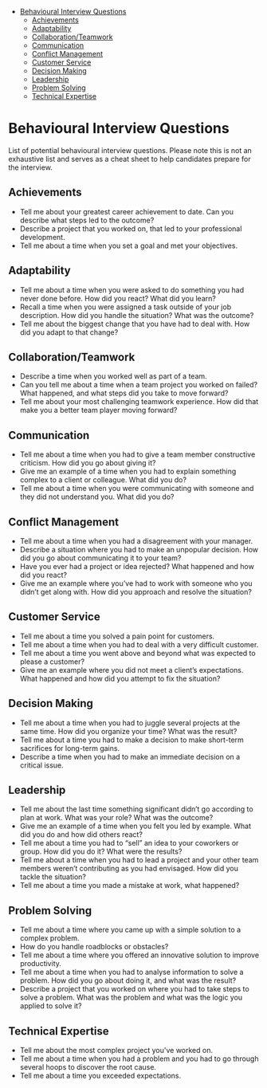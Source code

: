 - [Behavioural Interview Questions](#behavioural-interview-questions)
  - [Achievements](#achievements)
  - [Adaptability](#adaptability)
  - [Collaboration/Teamwork](#collaborationteamwork)
  - [Communication](#communication)
  - [Conflict Management](#conflict-management)
  - [Customer Service](#customer-service)
  - [Decision Making](#decision-making)
  - [Leadership](#leadership)
  - [Problem Solving](#problem-solving)
  - [Technical Expertise](#technical-expertise)

# Behavioural Interview Questions

List of potential behavioural interview questions. Please note this is not an exhaustive list and serves as a cheat sheet to help candidates prepare for the interview. 


## Achievements
- Tell me about your greatest career achievement to date. Can you describe what steps led to the outcome?
- Describe a project that you worked on, that led to your professional development.
- Tell me about a time when you set a goal and met your objectives.


## Adaptability
- Tell me about a time when you were asked to do something you had never done before. How did you react? What did you learn?
- Recall a time when you were assigned a task outside of your job description. How did you handle the situation? What was the outcome? 
- Tell me about the biggest change that you have had to deal with. How did you adapt to that change? 


## Collaboration/Teamwork
- Describe a time when you worked well as part of a team.
- Can you tell me about a time when a team project you worked on failed? What happened, and what steps did you take to move forward?
- Tell me about your most challenging teamwork experience. How did that make you a better team player moving forward?



## Communication
- Tell me about a time when you had to give a team member constructive criticism. How did you go about giving it?
- Give me an example of a time when you had to explain something complex to a client or colleague. What did you do?
- Tell me about a time when you were communicating with someone and they did not understand you. What did you do? 


## Conflict Management
- Tell me about a time when you had a disagreement with your manager.
- Describe a situation where you had to make an unpopular decision. How did you go about communicating it to your team?
- Have you ever had a project or idea rejected? What happened and how did you react?
- Give me an example where you’ve had to work with someone who you didn’t get along with. How did you approach and resolve the situation?


## Customer Service
- Tell me about a time you solved a pain point for customers.
- Tell me about a time when you had to deal with a very difficult customer.
- Tell me about a time you went above and beyond what was expected to please a customer?
- Give me an example where you did not meet a client’s expectations. What happened and how did you attempt to fix the situation?


## Decision Making
- Tell me about a time when you had to juggle several projects at the same time. How did you organize your time? What was the result?
- Tell me about a time you had to make a decision to make short-term sacrifices for long-term gains.
- Describe a time when you had to make an immediate decision on a critical issue.


## Leadership
- Tell me about the last time something significant didn’t go according to plan at work. What was your role? What was the outcome?
- Give me an example of a time when you felt you led by example. What did you do and how did others react? 
- Tell me about a time you had to “sell” an idea to your coworkers or group. How did you do it? What were the results?
- Tell me about a time when you had to lead a project and your other team members weren’t contributing as you had envisaged. How did you tackle the situation?
- Tell me about a time you made a mistake at work, what happened?


## Problem Solving
- Tell me about a time where you came up with a simple solution to a complex problem.
- How do you handle roadblocks or obstacles?
- Tell me about a time where you offered an innovative solution to improve productivity.
- Tell me about a time when you had to analyse information to solve a problem. How did you go about doing it, and what was the result?
- Describe a project that you worked on where you had to take steps to solve a problem. What was the problem and what was the logic you applied to solve it?


## Technical Expertise
- Tell me about the most complex project you've worked on.
- Tell me about a time when you had a problem and you had to go through several hoops to discover the root cause.
- Tell me about a time you exceeded expectations.

